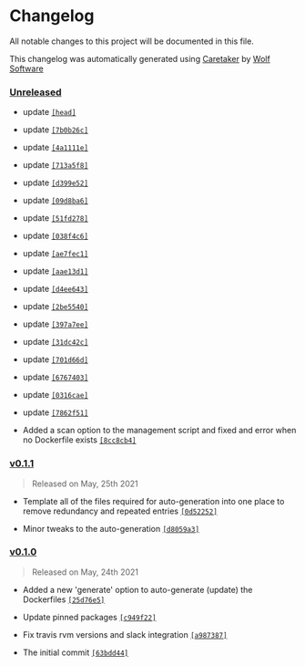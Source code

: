 # Changelog

All notable changes to this project will be documented in this file.


This changelog was automatically generated using [Caretaker](https://github.com/DevelopersToolbox/caretaker) by [Wolf Software](https://github.com/WolfSoftware)

### [Unreleased](https://github.com/DockerToolbox/goenv/compare/v0.1.2...HEAD)

- update [`[head]`](https://github.com/DockerToolbox/goenv/commit/)

- update [`[7b0b26c]`](https://github.com/DockerToolbox/goenv/commit/7b0b26c44be51683a8b78f6d13c074b97084f4d2)

- update [`[4a1111e]`](https://github.com/DockerToolbox/goenv/commit/4a1111edf8f608479bcfe8890c75575d55bfb35e)

- update [`[713a5f8]`](https://github.com/DockerToolbox/goenv/commit/713a5f8d0282352eb6e575970245159bcc72aa5f)

- update [`[d399e52]`](https://github.com/DockerToolbox/goenv/commit/d399e52238adb945de6b9c41d521f0cd242fdc8b)

- update [`[09d8ba6]`](https://github.com/DockerToolbox/goenv/commit/09d8ba608e71f7f3ad151364f9af637d8ea111ee)

- update [`[51fd278]`](https://github.com/DockerToolbox/goenv/commit/51fd2781a64b19b5bba57f1d618a0510b896cbf1)

- update [`[038f4c6]`](https://github.com/DockerToolbox/goenv/commit/038f4c65aa40c31983f5c3d7ee1c031894b4c877)

- update [`[ae7fec1]`](https://github.com/DockerToolbox/goenv/commit/ae7fec1d800d146768bcab5f030530db65b689aa)

- update [`[aae13d1]`](https://github.com/DockerToolbox/goenv/commit/aae13d1adc9fce1ab2ba28c82867f82343d6ec16)

- update [`[d4ee643]`](https://github.com/DockerToolbox/goenv/commit/d4ee643232380e53ff3b9ec2e78a9783cef069a8)

- update [`[2be5540]`](https://github.com/DockerToolbox/goenv/commit/2be5540077ec1b2ce99d51a9526c237cc52ef340)

- update [`[397a7ee]`](https://github.com/DockerToolbox/goenv/commit/397a7ee362445adb2dcf59c6489d0bf42c3a620c)

- update [`[31dc42c]`](https://github.com/DockerToolbox/goenv/commit/31dc42ccf6d528d9173c6bbca153c8b27cefd3f0)

- update [`[701d66d]`](https://github.com/DockerToolbox/goenv/commit/701d66def586160f9f6f1170b1f79d70f7aad647)

- update [`[6767403]`](https://github.com/DockerToolbox/goenv/commit/6767403eec91dc1e03c6e59b50a4c1285489cf70)

- update [`[0316cae]`](https://github.com/DockerToolbox/goenv/commit/0316cae96e5ebaaf2d22003fdb27bb0eb119de0d)

- update [`[7862f51]`](https://github.com/DockerToolbox/goenv/commit/7862f51c44d8ab9406b89e5faf4afc02fb8509b9)

- Added a scan option to the management script and fixed and error when no Dockerfile exists [`[8cc8cb4]`](https://github.com/DockerToolbox/goenv/commit/8cc8cb4019dec1547ee7d5e1313244ffa14d0dfc)

### [v0.1.1](https://github.com/DockerToolbox/goenv/compare/v0.1.0...v0.1.1)

> Released on May, 25th 2021

- Template all of the files required for auto-generation into one place to remove redundancy and repeated entries [`[0d52252]`](https://github.com/DockerToolbox/goenv/commit/0d52252c180f3915b7307ac91981d361566c0676)

- Minor tweaks to the auto-generation [`[d8059a3]`](https://github.com/DockerToolbox/goenv/commit/d8059a322cdda684b77183cab81b7f8b6e07073a)

### [v0.1.0](https://github.com/DockerToolbox/goenv/releases/v0.1.0)

> Released on May, 24th 2021

- Added a new 'generate' option to auto-generate (update) the Dockerfiles [`[25d76e5]`](https://github.com/DockerToolbox/goenv/commit/25d76e519fe0e9cc59e1c7746a1566b42538a8c0)

- Update pinned packages [`[c949f22]`](https://github.com/DockerToolbox/goenv/commit/c949f22ab527350cf91033e64325c11b1416b8c5)

- Fix travis rvm versions and slack integration [`[a987387]`](https://github.com/DockerToolbox/goenv/commit/a987387d86fe6c13b9311a3fba9f8a235234e6fd)

- The initial commit [`[63bdd44]`](https://github.com/DockerToolbox/goenv/commit/63bdd447ef11b36777bb0f395024ddb8cf593625)

